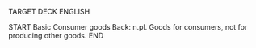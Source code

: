 TARGET DECK
ENGLISH

START
Basic
Consumer goods
Back: n.pl. Goods for consumers, not for producing other goods.
END
